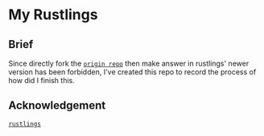 # My Rustlings

## Brief

Since directly fork the [`origin repo`](https://github.com/rust-lang/rustlings) then make answer in rustlings' newer version has been forbidden, I've created this repo to record the process of how did I finish this.

## Acknowledgement

[`rustlings`](https://github.com/rust-lang/rustlings)
